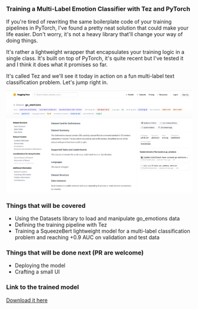 ### Training a Multi-Label Emotion Classifier with Tez and PyTorch

If you're tired of rewriting the same boilerplate code of your training pipelines in PyTorch, I've found a pretty neat solution that could make your life easier. Don't worry, it's not a heavy library that'll change your way of doing things.

It's rather a lightweight wrapper that encapsulates your training logic in a single class. It's built on top of PyTorch, it's quite recent but I've tested it and I think it does what it promises so far.

It's called Tez and we'll see it today in action on a fun multi-label text classification problem. Let's jump right in.

![](./images/goemotions.png)

### Things that will be covered

- Using the Datasets library to load and manipulate go_emotions data
- Defining the training pipeline with Tez
- Training a SqueezeBert lightweight model for a multi-label classification problem and reaching +0.9 AUC on validation and test data

### Things that will be done next (PR are welcome)

- Deploying the model
- Crafting a small UI

### Link to the trained model

[Download it here](https://goemotions-with-tez.s3.eu-west-3.amazonaws.com/model.bin)
